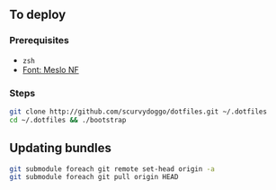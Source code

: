 ## To deploy

### Prerequisites

- `zsh`
- [Font: Meslo NF](https://github.com/romkatv/powerlevel10k?tab=readme-ov-file#meslo-nerd-font-patched-for-powerlevel10k)

### Steps

```bash
git clone http://github.com/scurvydoggo/dotfiles.git ~/.dotfiles
cd ~/.dotfiles && ./bootstrap
```

## Updating bundles

```bash
git submodule foreach git remote set-head origin -a
git submodule foreach git pull origin HEAD
```
